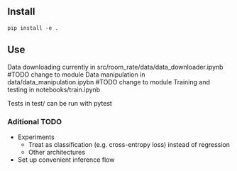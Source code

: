 ## Install
```
pip install -e .
```

## Use
Data downloading currently in src/room_rate/data/data_downloader.ipynb  #TODO change to module
Data manipulation in data/data_manipulation.ipybn #TODO change to module
Training and testing in notebooks/train.ipynb

Tests in test/ can be run with pytest

### Aditional TODO
- Experiments
    - Treat as classification (e.g. cross-entropy loss) instead of regression
    - Other architectures
- Set up convenient inference flow